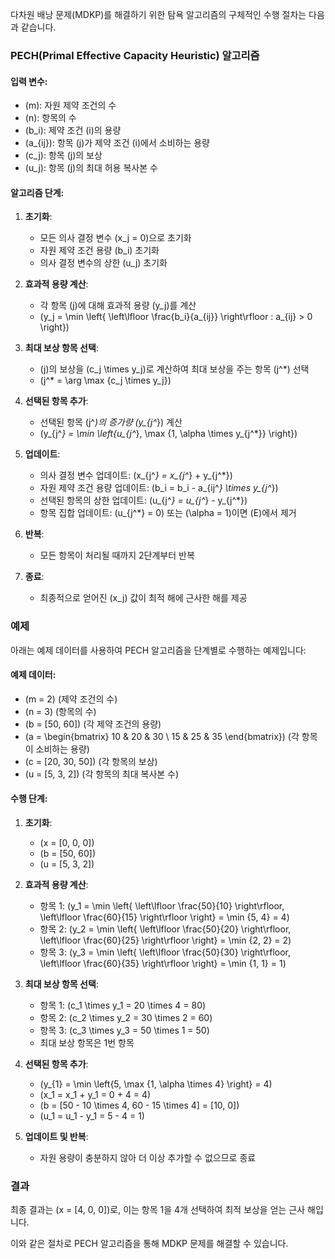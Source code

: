 다차원 배낭 문제(MDKP)를 해결하기 위한 탐욕 알고리즘의 구체적인 수행 절차는 다음과 같습니다. 

### PECH(Primal Effective Capacity Heuristic) 알고리즘

#### 입력 변수:
- \(m\): 자원 제약 조건의 수
- \(n\): 항목의 수
- \(b_i\): 제약 조건 \(i\)의 용량
- \(a_{ij}\): 항목 \(j\)가 제약 조건 \(i\)에서 소비하는 용량
- \(c_j\): 항목 \(j\)의 보상
- \(u_j\): 항목 \(j\)의 최대 허용 복사본 수

#### 알고리즘 단계:

1. **초기화**:
    - 모든 의사 결정 변수 \(x_j = 0\)으로 초기화
    - 자원 제약 조건 용량 \(b_i\) 초기화
    - 의사 결정 변수의 상한 \(u_j\) 초기화

2. **효과적 용량 계산**:
    - 각 항목 \(j\)에 대해 효과적 용량 \(y_j\)를 계산
    - \(y_j = \min \left\{ \left\lfloor \frac{b_i}{a_{ij}} \right\rfloor : a_{ij} > 0 \right\}\)

3. **최대 보상 항목 선택**:
    - \(j\)의 보상을 \(c_j \times y_j\)로 계산하여 최대 보상을 주는 항목 \(j^*\) 선택
    - \(j^* = \arg \max \{c_j \times y_j\}\)

4. **선택된 항목 추가**:
    - 선택된 항목 \(j^*\)의 증가량 \(y_{j^*}\) 계산
    - \(y_{j^*} = \min \left\{u_{j^*}, \max \{1, \alpha \times y_{j^*}\} \right\}\)

5. **업데이트**:
    - 의사 결정 변수 업데이트: \(x_{j^*} = x_{j^*} + y_{j^*}\)
    - 자원 제약 조건 용량 업데이트: \(b_i = b_i - a_{ij^*} \times y_{j^*}\)
    - 선택된 항목의 상한 업데이트: \(u_{j^*} = u_{j^*} - y_{j^*}\)
    - 항목 집합 업데이트: \(u_{j^*} = 0\) 또는 \(\alpha = 1\)이면 \(E\)에서 제거

6. **반복**:
    - 모든 항목이 처리될 때까지 2단계부터 반복

7. **종료**:
    - 최종적으로 얻어진 \(x_j\) 값이 최적 해에 근사한 해를 제공

### 예제
아래는 예제 데이터를 사용하여 PECH 알고리즘을 단계별로 수행하는 예제입니다:

#### 예제 데이터:
- \(m = 2\) (제약 조건의 수)
- \(n = 3\) (항목의 수)
- \(b = [50, 60]\) (각 제약 조건의 용량)
- \(a = \begin{bmatrix} 10 & 20 & 30 \\ 15 & 25 & 35 \end{bmatrix}\) (각 항목이 소비하는 용량)
- \(c = [20, 30, 50]\) (각 항목의 보상)
- \(u = [5, 3, 2]\) (각 항목의 최대 복사본 수)

#### 수행 단계:
1. **초기화**:
    - \(x = [0, 0, 0]\)
    - \(b = [50, 60]\)
    - \(u = [5, 3, 2]\)

2. **효과적 용량 계산**:
    - 항목 1: \(y_1 = \min \left\{ \left\lfloor \frac{50}{10} \right\rfloor, \left\lfloor \frac{60}{15} \right\rfloor \right\} = \min \{5, 4\} = 4\)
    - 항목 2: \(y_2 = \min \left\{ \left\lfloor \frac{50}{20} \right\rfloor, \left\lfloor \frac{60}{25} \right\rfloor \right\} = \min \{2, 2\} = 2\)
    - 항목 3: \(y_3 = \min \left\{ \left\lfloor \frac{50}{30} \right\rfloor, \left\lfloor \frac{60}{35} \right\rfloor \right\} = \min \{1, 1\} = 1\)

3. **최대 보상 항목 선택**:
    - 항목 1: \(c_1 \times y_1 = 20 \times 4 = 80\)
    - 항목 2: \(c_2 \times y_2 = 30 \times 2 = 60\)
    - 항목 3: \(c_3 \times y_3 = 50 \times 1 = 50\)
    - 최대 보상 항목은 1번 항목

4. **선택된 항목 추가**:
    - \(y_{1} = \min \left\{5, \max \{1, \alpha \times 4\} \right\} = 4\)
    - \(x_1 = x_1 + y_1 = 0 + 4 = 4\)
    - \(b = [50 - 10 \times 4, 60 - 15 \times 4] = [10, 0]\)
    - \(u_1 = u_1 - y_1 = 5 - 4 = 1\)

5. **업데이트 및 반복**:
    - 자원 용량이 충분하지 않아 더 이상 추가할 수 없으므로 종료

### 결과
최종 결과는 \(x = [4, 0, 0]\)로, 이는 항목 1을 4개 선택하여 최적 보상을 얻는 근사 해입니다.

이와 같은 절차로 PECH 알고리즘을 통해 MDKP 문제를 해결할 수 있습니다.
